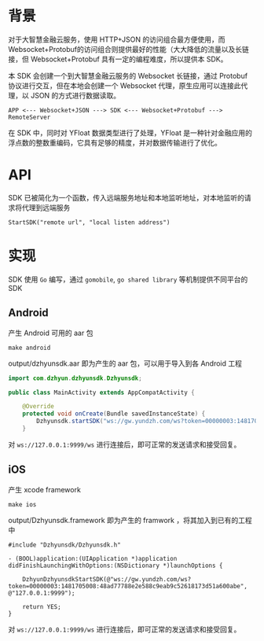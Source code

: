 # 背景

对于大智慧金融云服务，使用 HTTP+JSON 的访问组合最方便使用，而 Websocket+Protobuf的访问组合则提供最好的性能（大大降低的流量以及长链接，但 Websocket+Protobuf 具有一定的编程难度，所以提供本 SDK。

本 SDK 会创建一个到大智慧金融云服务的 Websocket 长链接，通过 Protobuf 协议进行交互，但在本地会创建一个 Websocket 代理，原生应用可以连接此代理，以 JSON 的方式进行数据读取。

`APP <--- Websocket+JSON ---> SDK <--- Websocket+Protobuf ---> RemoteServer`

在 SDK 中，同时对 YFloat 数据类型进行了处理，YFloat 是一种针对金融应用的浮点数的整数重编码，它具有足够的精度，并对数据传输进行了优化。


# API

SDK 已被简化为一个函数，传入远端服务地址和本地监听地址，对本地监听的请求将代理到远端服务

`StartSDK("remote url", "local listen address")`

# 实现

SDK 使用 `Go` 编写，通过 `gomobile`, `go shared library` 等机制提供不同平台的 SDK

## Android

产生 Android 可用的 aar 包

`make android`

output/dzhyunsdk.aar 即为产生的 aar 包，可以用于导入到各 Android 工程

```java
import com.dzhyun.dzhyunsdk.Dzhyunsdk;

public class MainActivity extends AppCompatActivity {

    @Override
    protected void onCreate(Bundle savedInstanceState) {
        Dzhyunsdk.startSDK("ws://gw.yundzh.com/ws?token=00000003:1481705008:48ad77788e2e588c9eab9c52618173d51a600abe", "127.0.0.1:9999");
    }

```

对 `ws://127.0.0.1:9999/ws` 进行连接后，即可正常的发送请求和接受回复。 

## iOS

产生 xcode framework 

`make ios`

output/Dzhyunsdk.framework 即为产生的 framwork ，将其加入到已有的工程中

```objc
#include "Dzhyunsdk/Dzhyunsdk.h"

- (BOOL)application:(UIApplication *)application didFinishLaunchingWithOptions:(NSDictionary *)launchOptions {
    
    DzhyunDzhyunsdkStartSDK(@"ws://gw.yundzh.com/ws?token=00000003:1481705008:48ad77788e2e588c9eab9c52618173d51a600abe", @"127.0.0.1:9999");
    
    return YES;
}
```

对 `ws://127.0.0.1:9999/ws` 进行连接后，即可正常的发送请求和接受回复。 